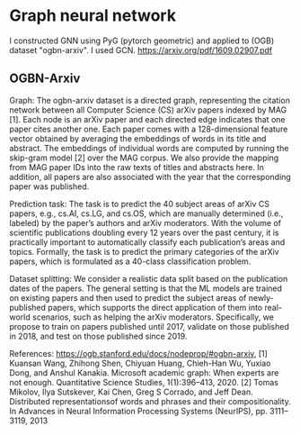 # Graph neural network

I constructed GNN using PyG (pytorch geometric) and applied to (OGB) dataset "ogbn-arxiv". I used GCN. https://arxiv.org/pdf/1609.02907.pdf

## OGBN-Arxiv

Graph: The ogbn-arxiv dataset is a directed graph, representing the citation network between all Computer Science (CS) arXiv papers indexed by MAG [1]. 
Each node is an arXiv paper and each directed edge indicates that one paper cites another one. 
Each paper comes with a 128-dimensional feature vector obtained by averaging the embeddings of words in its title and abstract. 
The embeddings of individual words are computed by running the skip-gram model [2] over the MAG corpus. 
We also provide the mapping from MAG paper IDs into the raw texts of titles and abstracts here. 
In addition, all papers are also associated with the year that the corresponding paper was published.

Prediction task: The task is to predict the 40 subject areas of arXiv CS papers, e.g., cs.AI, cs.LG, and cs.OS, which are manually 
determined (i.e., labeled) by the paper’s authors and arXiv moderators. With the volume of scientific 
publications doubling every 12 years over the past century, it is practically important to automatically classify each publication’s areas and topics. 
Formally, the task is to predict the primary categories of the arXiv papers, which is formulated as a 40-class classification problem.

Dataset splitting: We consider a realistic data split based on the publication dates of the papers. 
The general setting is that the ML models are trained on existing papers and then used to predict the subject areas of newly-published papers, 
which supports the direct application of them into real-world scenarios, such as helping the arXiv moderators. 
Specifically, we propose to train on papers published until 2017, validate on those published in 2018, and test on those published since 2019.

References: https://ogb.stanford.edu/docs/nodeprop/#ogbn-arxiv, 
[1] Kuansan Wang, Zhihong Shen, Chiyuan Huang, Chieh-Han Wu, Yuxiao Dong, and Anshul Kanakia. Microsoft academic graph: When experts are not enough. 
Quantitative Science Studies, 1(1):396–413, 2020.
[2] Tomas Mikolov, Ilya Sutskever, Kai Chen, Greg S Corrado, and Jeff Dean. Distributed representationsof words and phrases and their compositionality. 
In Advances in Neural Information Processing Systems (NeurIPS), pp. 3111–3119, 2013

